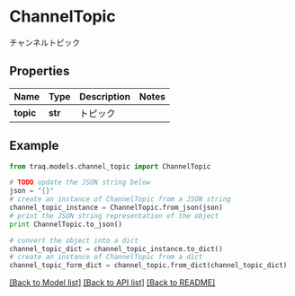 # ChannelTopic

チャンネルトピック

## Properties

Name | Type | Description | Notes
------------ | ------------- | ------------- | -------------
**topic** | **str** | トピック | 

## Example

```python
from traq.models.channel_topic import ChannelTopic

# TODO update the JSON string below
json = "{}"
# create an instance of ChannelTopic from a JSON string
channel_topic_instance = ChannelTopic.from_json(json)
# print the JSON string representation of the object
print ChannelTopic.to_json()

# convert the object into a dict
channel_topic_dict = channel_topic_instance.to_dict()
# create an instance of ChannelTopic from a dict
channel_topic_form_dict = channel_topic.from_dict(channel_topic_dict)
```
[[Back to Model list]](../README.md#documentation-for-models) [[Back to API list]](../README.md#documentation-for-api-endpoints) [[Back to README]](../README.md)


